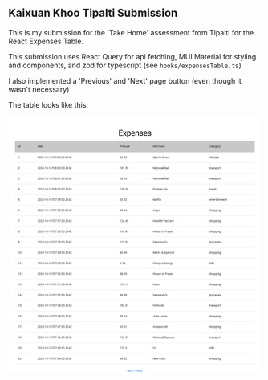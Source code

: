 ## Kaixuan Khoo Tipalti Submission

This is my submission for the 'Take Home' assessment from Tipalti for the React Expenses Table.

This submission uses React Query for api fetching, MUI Material for styling and components, and zod for typescript (see `hooks/expensesTable.ts`)

I also implemented a 'Previous' and 'Next' page button (even though it wasn't necessary)

The table looks like this:

![Example Pic](./examplePic.png "Expenses Table")